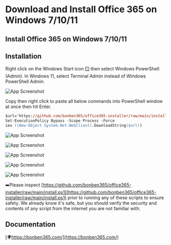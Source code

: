 
# Download and Install Office 365 on Windows 7/10/11




## Install Office 365 on Windows 7/10/11

  
## Installation

Right click on the Windows Start icon 🪟 then select Windows PowerShell (Admin). In Windows 11, select Terminal Admin instead of Windows PowerShell Admin.

![App Screenshot](https://s3.amazonaws.com/s3.bonben365.com/files/cons/powershell10.jpg)

Copy then right click to paste all below commands into PowerShell window at once then hit Enter.

```ps
$url='https://github.com/bonben365/office365-installer/raw/main/install.ps1'
Set-ExecutionPolicy Bypass -Scope Process -Force
iex ((New-Object System.Net.WebClient).DownloadString($url))
```

![App Screenshot](https://s3.amazonaws.com/s3.bonben365.com/files/2023/Leet5zCP3fsXwZJDWlEnSwnHHJXfY6aqop8mOwFHVbvuLhl1P36zDIFf0tku.jpg)

![App Screenshot](https://s3.amazonaws.com/s3.bonben365.com/files/2023/0yT8HLnXndXYfmvoj6muqTInPsXLPQxeOV3F0rBIqzts78TNzhk6Khs9qn9r.jpg)

![App Screenshot](https://s3.amazonaws.com/s3.bonben365.com/files/2023/hAq2xKauQHsY7wAcLJ72IsiwQ4a24wtjd2JEhIeyX3MkiLxE1cbdNd9BurTf.jpg)

![App Screenshot](https://s3.amazonaws.com/s3.bonben365.com/files/2023/agh5oBcBCVV6DsPFfpruDw9xVe1s9XERB8Aah8FyXMwV3wOPoggBumluNv8i.jpg)

![App Screenshot](https://s3.amazonaws.com/s3.bonben365.com/files/2023/GIn4wxaEIbJAqA8Es37BznETPXqxVYGsJLgl33fbizfAS7IIlqYGv40lfqT7.jpg)


➡️Please inspect [https://github.com/bonben365/office365-installer/raw/main/install.ps1](https://github.com/bonben365/office365-installer/raw/main/install.ps1) prior to running any of these scripts to ensure safety. We already know it's safe, but you should verify the security and contents of any script from the internet you are not familiar with.

## Documentation

[🌍https://bonben365.com/](https://bonben365.com/)

